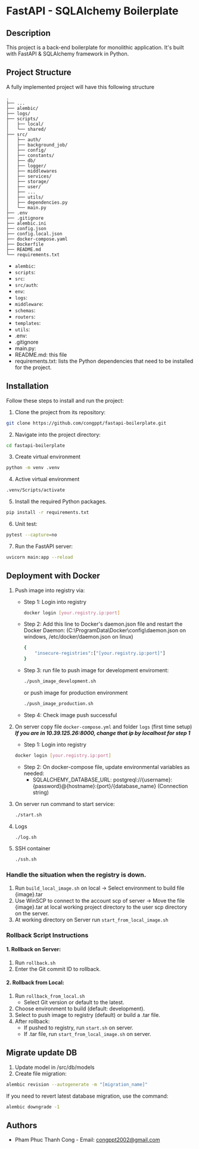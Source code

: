 # FastAPI - SQLAlchemy Boilerplate

## Description
This project is a back-end boilerplate for monolithic application. 
It's built with FastAPI & SQLAlchemy framework in Python.

## Project Structure
A fully implemented project will have this following structure

```
.
├── ...
├── alembic/
├── logs/
├── scripts/
│   ├── local/
│   └── shared/
├── src/
│   ├── auth/
│   ├── background_job/
│   ├── config/
│   ├── constants/
│   ├── db/
│   ├── logger/
│   ├── middlewares
│   ├── services/
│   ├── storage/
│   ├── user/
│   ├── ...
│   ├── utils/
│   ├── dependencies.py
│   └── main.py
├── .env
├── .gitignore
├── alembic.ini
├── config.json
├── config.local.json
├── docker-compose.yaml
├── Dockerfile
├── README.md
└── requirements.txt
```
- `alembic`: 
- `scripts`: 
- `src`: 
- `src/auth`: 
- `env`: 
- `logs`: 
- `middleware`: 
- `schemas`: 
- `routers`: 
- `templates`: 
- `utils`: 
- .env: 
- .gitignore
- main.py:
- README.md: this file
- requirements.txt: lists the Python dependencies that need to be installed for the project.

## Installation
Follow these steps to install and run the project:
1. Clone the project from its repository:
```bash
git clone https://github.com/congppt/fastapi-boilerplate.git
```
2. Navigate into the project directory:
```bash
cd fastapi-boilerplate
```
3. Create virtual environment
```bash
python -m venv .venv
```
4. Active virtual environment
```bash
.venv/Scripts/activate
```
5. Install the required Python packages.
```bash
pip install -r requirements.txt
```
6. Unit test:
```bash
pytest --capture=no
```
7. Run the FastAPI server:
```bash
uvicorn main:app --reload
```
## Deployment with Docker
1. Push image into registry via:
   - Step 1: Login into registry
       ```bash
       docker login [your.registry.ip:port]
       ```
   - Step 2: Add this line to Docker's daemon.json file and restart the Docker Daemon:
   (C:\ProgramData\Docker\config\daemon.json on windows, /etc/docker/daemon.json on linux)
     ```bash
     { 
         "insecure-registries":["[your.registry.ip:port]"]
     }
     ```
   - Step 3: run file to push image for development enviroment:
     ```bash
     ./push_image_development.sh
     ```
     or push image for production environment
     ```bash
     ./push_image_production.sh
     ```
   - Step 4: Check image push successful

2. On server copy file `docker-compose.yml` and folder `logs` (first time setup) ***If you are in 10.39.125.26:8000, change that ip by localhost for step 1***
   - Step 1: Login into registry
    ```bash
    docker login [your.registry.ip:port]
    ```
    - Step 2: On docker-compose file, update environmental variables as needed:
        + SQLALCHEMY_DATABASE_URL: postgreql://{username}:{password}@{hostname}:{port}/{database_name} (Connection string)
3. On server run command to start service:
    ```bash
    ./start.sh
    ```
4. Logs
    ```bash
    ./log.sh
    ```
5. SSH container
    ```bash
    ./ssh.sh
    ```

### Handle the situation when the registry is down.
1. Run `build_local_image.sh` on local -> Select environment to build file {image}.tar
2. Use WinSCP to connect to the account scp of server -> Move the file {image}.tar at local working project directory to the user scp directory on the server.
3. At working directory on Server run `start_from_local_image.sh`

### Rollback Script Instructions
#### 1. Rollback on Server:
1. Run `rollback.sh`
2. Enter the Git commit ID to rollback.
#### 2. Rollback from Local:
1. Run `rollback_from_local.sh`
    - Select Git version or default to the latest.
2. Choose environment to build (default: development).
3. Select to push image to registry (default) or build a .tar file.
4. After rollback:
    - If pushed to registry, run `start.sh` on server.
    - If .tar file, run `start_from_local_image.sh` on server.

## Migrate update DB
1. Update model in /src/db/models
2. Create file migration: 
```bash
alembic revision --autogenerate -m "[migration_name]"
```

If you need to revert latest database migration, use the command:
```bash
alembic downgrade -1
```

## Authors
- Pham Phuc Thanh Cong - Email: congppt2002@gmail.com